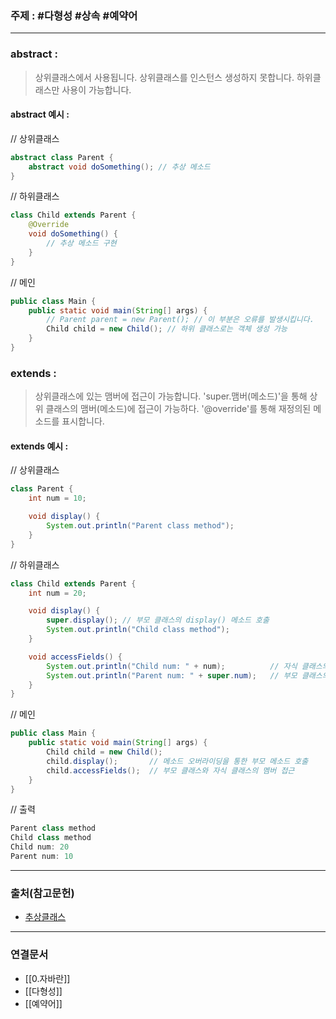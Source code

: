 ### 주제 : #다형성 #상속 #예약어

___

### abstract : 

> 상위클래스에서 사용됩니다.
> 상위클래스를 인스턴스 생성하지 못합니다.
> 하위클래스만 사용이 가능합니다.

#### abstract 예시 :
	
// 상위클래스

``` java
abstract class Parent {
	abstract void doSomething(); // 추상 메소드
}

```

// 하위클래스

``` java
class Child extends Parent {
    @Override
    void doSomething() {
        // 추상 메소드 구현
    }
}
```

// 메인

``` java
public class Main {
    public static void main(String[] args) {
        // Parent parent = new Parent(); // 이 부분은 오류를 발생시킵니다.
        Child child = new Child(); // 하위 클래스로는 객체 생성 가능
    }
}
```

### extends : 

> 상위클래스에 있는 맴버에 접근이 가능합니다.
> 'super.맴버(메소드)'을 통해 상위 클래스의 맴버(메소드)에 접근이 가능하다.
> '@override'를 통해 재정의된 메소드를 표시합니다.

#### extends 예시 : 

// 상위클래스

``` java
class Parent {
    int num = 10;

    void display() {
        System.out.println("Parent class method");
    }
}
```

// 하위클래스

``` java
class Child extends Parent {
    int num = 20;

    void display() {
        super.display(); // 부모 클래스의 display() 메소드 호출
        System.out.println("Child class method");
    }

    void accessFields() {
        System.out.println("Child num: " + num);          // 자식 클래스의 num
        System.out.println("Parent num: " + super.num);   // 부모 클래스의 num
    }
}
```

// 메인

``` java
public class Main {
    public static void main(String[] args) {
        Child child = new Child();
        child.display();       // 메소드 오버라이딩을 통한 부모 메소드 호출
        child.accessFields();  // 부모 클래스와 자식 클래스의 멤버 접근
    }
}
```

// 출력

``` java
Parent class method
Child class method
Child num: 20
Parent num: 10
```




___

### 출처(참고문헌)

- [추상클래스](http://www.tcpschool.com/java/java_polymorphism_abstract)

___

### 연결문서

- [[0.자바란]]
- [[다형성]]
- [[예약어]]

